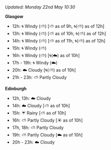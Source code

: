 *Updated: Monday 22nd May 10:30*

**Glasgow**

* 12h: :cyclone: Windy (:partly_sunny:) [:partly_sunny: as of 9h, :cyclone:(:partly_sunny:) as of 12h]
* 13h: :cyclone: Windy (:partly_sunny:) [:partly_sunny: as of 10h, :cyclone:(:partly_sunny:) as of 12h]
* 14h: :cyclone: Windy (:partly_sunny:) [:partly_sunny: as of 11h, :cyclone:(:partly_sunny:) as of 12h]
* 15h: :cyclone: Windy (:partly_sunny:)
* 16h: :cyclone: Windy (:partly_sunny:) [:cyclone:(:cloud:) as of 10h]
* 17h - 19h: :cyclone: Windy (:cloud:)
* 20h: :cloud: Cloudy [:cyclone:(:partly_sunny:) as of 10h]
* 21h - 23h: :partly_sunny: Partly Cloudy

**Edinburgh**

* 12h, 13h: :cloud: Cloudy
* 14h: :cloud: Cloudy [:partly_sunny: as of 10h]
* 15h: :umbrella: Rainy [:partly_sunny: as of 10h]
* 16h: :partly_sunny: Partly Cloudy [:sunny: as of 10h]
* 17h, 18h: :partly_sunny: Partly Cloudy
* 19h: :partly_sunny: Partly Cloudy [:cloud: as of 10h]
* 20h - 23h: :cloud: Cloudy
